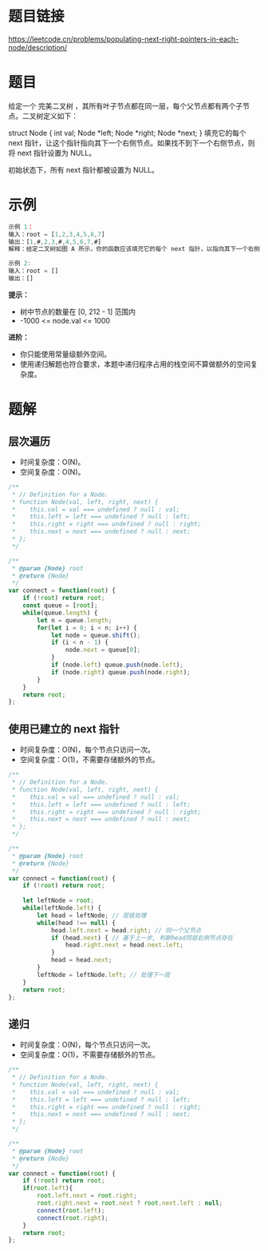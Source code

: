 
# 题目链接

https://leetcode.cn/problems/populating-next-right-pointers-in-each-node/description/

# 题目

给定一个 完美二叉树 ，其所有叶子节点都在同一层，每个父节点都有两个子节点。二叉树定义如下：

struct Node {
  int val;
  Node *left;
  Node *right;
  Node *next;
}
填充它的每个 next 指针，让这个指针指向其下一个右侧节点。如果找不到下一个右侧节点，则将 next 指针设置为 NULL。

初始状态下，所有 next 指针都被设置为 NULL。

# 示例

```js
示例 1：
输入：root = [1,2,3,4,5,6,7]
输出：[1,#,2,3,#,4,5,6,7,#]
解释：给定二叉树如图 A 所示，你的函数应该填充它的每个 next 指针，以指向其下一个右侧节点，如图 B 所示。序列化的输出按层序遍历排列，同一层节点由 next 指针连接，'#' 标志着每一层的结束。

示例 2:
输入：root = []
输出：[]
```

**提示：**

- 树中节点的数量在 [0, 212 - 1] 范围内
- -1000 <= node.val <= 1000

**进阶：**

- 你只能使用常量级额外空间。
- 使用递归解题也符合要求，本题中递归程序占用的栈空间不算做额外的空间复杂度。

# 题解

## 层次遍历

- 时间复杂度：O(N)。
- 空间复杂度：O(N)。

```js
/**
 * // Definition for a Node.
 * function Node(val, left, right, next) {
 *    this.val = val === undefined ? null : val;
 *    this.left = left === undefined ? null : left;
 *    this.right = right === undefined ? null : right;
 *    this.next = next === undefined ? null : next;
 * };
 */

/**
 * @param {Node} root
 * @return {Node}
 */
var connect = function(root) {
    if (!root) return root;
    const queue = [root];
    while(queue.length) {
        let n = queue.length;
        for(let i = 0; i < n; i++) {
            let node = queue.shift();
            if (i < n - 1) {
                node.next = queue[0];
            }
            if (node.left) queue.push(node.left);
            if (node.right) queue.push(node.right);
        }
    }
    return root;
};
```

## 使用已建立的 next 指针

- 时间复杂度：O(N)，每个节点只访问一次。
- 空间复杂度：O(1)，不需要存储额外的节点。

```js
/**
 * // Definition for a Node.
 * function Node(val, left, right, next) {
 *    this.val = val === undefined ? null : val;
 *    this.left = left === undefined ? null : left;
 *    this.right = right === undefined ? null : right;
 *    this.next = next === undefined ? null : next;
 * };
 */

/**
 * @param {Node} root
 * @return {Node}
 */
var connect = function(root) {
    if (!root) return root;
    
    let leftNode = root;
    while(leftNode.left) {
        let head = leftNode; // 层级处理
        while(head !== null) {
            head.left.next = head.right; // 同一个父节点
            if (head.next) { // 基于上一步, 判断head同层右侧节点存在
                head.right.next = head.next.left;
            }
            head = head.next;
        }
        leftNode = leftNode.left; // 处理下一层
    }
    return root;
};
```

## 递归

- 时间复杂度：O(N)，每个节点只访问一次。
- 空间复杂度：O(1)，不需要存储额外的节点。

```js
/**
 * // Definition for a Node.
 * function Node(val, left, right, next) {
 *    this.val = val === undefined ? null : val;
 *    this.left = left === undefined ? null : left;
 *    this.right = right === undefined ? null : right;
 *    this.next = next === undefined ? null : next;
 * };
 */

/**
 * @param {Node} root
 * @return {Node}
 */
var connect = function(root) {
    if (!root) return root;
    if(root.left){
        root.left.next = root.right;
        root.right.next = root.next ? root.next.left : null;
        connect(root.left);
        connect(root.right);
    }
    return root;
};
```
